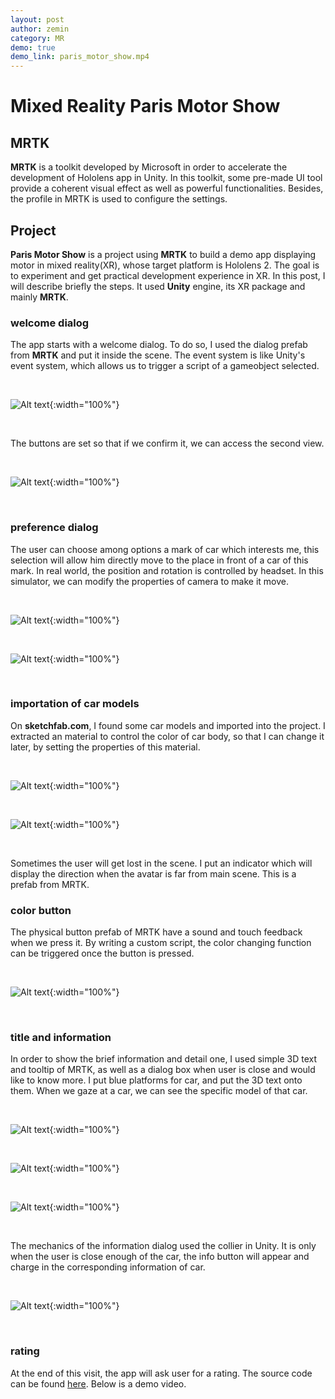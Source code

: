 ```yaml
---
layout: post
author: zemin 
category: MR 
demo: true
demo_link: paris_motor_show.mp4
---
```


# Mixed Reality Paris Motor Show

## MRTK

**MRTK** is a toolkit developed by Microsoft in order to accelerate the development of Hololens app in Unity. In this toolkit, some pre-made UI tool provide a coherent visual effect as well as powerful functionalities. Besides, the profile in MRTK is used to configure the settings.

## Project

**Paris Motor Show** is a project using **MRTK** to build a demo app displaying motor in mixed reality(XR), whose target platform is Hololens 2. The goal is to experiment and get practical development experience in XR.  In this post, I will describe briefly the steps. It used **Unity** engine, its XR package and mainly **MRTK**.

### welcome dialog

The app starts with a welcome dialog. To do so, I used the dialog prefab from **MRTK** and put it inside the scene. The event system is like Unity's event system, which allows us to trigger a script of a gameobject selected.

&nbsp;

![Alt text](https://raw.githubusercontent.com/zemin-xu/zemin-xu.github.io/master/assets/images/pms/dialog_prefab.png " "){:width="100%"}

&nbsp;

The buttons are set so that if we confirm it, we can access the second view.

&nbsp;

![Alt text](https://raw.githubusercontent.com/zemin-xu/zemin-xu.github.io/master/assets/images/pms/dialog_first.png " "){:width="100%"}

&nbsp;

### preference dialog

The user can choose among options a mark of car which interests me, this selection will allow him directly move to the place in front of a car of this mark. In real world, the position and rotation is controlled by headset. In this simulator, we can modify the properties of camera to make it move.

&nbsp;

![Alt text](https://raw.githubusercontent.com/zemin-xu/zemin-xu.github.io/master/assets/images/pms/option_buttons.png " "){:width="100%"}

&nbsp;

![Alt text](https://raw.githubusercontent.com/zemin-xu/zemin-xu.github.io/master/assets/images/pms/dialog_button_config.png " "){:width="100%"}

&nbsp;


### importation of car models

On **sketchfab.com**, I found some car models and imported into the project. I extracted an material to control the color of car body, so that I can change it later, by setting the properties of this material.

&nbsp;

![Alt text](https://raw.githubusercontent.com/zemin-xu/zemin-xu.github.io/master/assets/images/pms/models.png " "){:width="100%"}

&nbsp;

![Alt text](https://raw.githubusercontent.com/zemin-xu/zemin-xu.github.io/master/assets/images/pms/model_color.png " "){:width="100%"}

&nbsp;

Sometimes the user will get lost in the scene. I put an indicator which will display the direction when the avatar is far from main scene. This is a prefab from MRTK.

### color button

The physical button prefab of MRTK have a sound and touch feedback when we press it. By writing a custom script, the color changing function can be triggered once the button is pressed.

&nbsp;

![Alt text](https://raw.githubusercontent.com/zemin-xu/zemin-xu.github.io/master/assets/images/pms/color_button.png " "){:width="100%"}

&nbsp;

### title and information

In order to show the brief information and detail one, I used simple 3D text and tooltip of MRTK, as well as a dialog box when user is close and would like to know more. I put blue platforms for car, and put the 3D text onto them. When we gaze at a car, we can see the specific model of that car.

&nbsp;

![Alt text](https://raw.githubusercontent.com/zemin-xu/zemin-xu.github.io/master/assets/images/pms/platforms.png " "){:width="100%"}

&nbsp;

![Alt text](https://raw.githubusercontent.com/zemin-xu/zemin-xu.github.io/master/assets/images/pms/titles.png " "){:width="100%"}

&nbsp;

![Alt text](https://raw.githubusercontent.com/zemin-xu/zemin-xu.github.io/master/assets/images/pms/tooltip.png " "){:width="100%"}

&nbsp;

The mechanics of the information dialog used the collier in Unity. It is only when the user is close enough of the car, the info button will appear and charge in the corresponding information of car.

&nbsp;

![Alt text](https://raw.githubusercontent.com/zemin-xu/zemin-xu.github.io/master/assets/images/pms/more_info.png " "){:width="100%"}

&nbsp;

### rating

At the end of this visit, the app will ask user for a rating. The source code can be found [here](https://github.com/zemin-xu/ParisMotorShow). Below is a demo video.

&nbsp;
